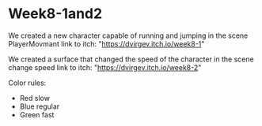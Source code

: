 # Week8-1and2

We created a new character capable of running and jumping in the scene PlayerMovmant link to itch: "https://dvirgev.itch.io/week8-1"

We created a surface that changed the speed of the character in the scene change speed link to itch: "https://dvirgev.itch.io/week8-2"

Color rules: 
* Red slow
* Blue regular
* Green fast
